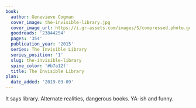 ```yaml
---
book:
  author: Genevieve Cogman
  cover_image: the-invisible-library.jpg
  cover_image_url: https://i.gr-assets.com/images/S/compressed.photo.goodreads.com/books/1435561809l/23844254._SY475_.jpg
  goodreads: '23844254'
  pages: '354'
  publication_year: '2015'
  series: The Invisible Library
  series_position: '1'
  slug: the-invisible-library
  spine_color: '#b7a12f'
  title: The Invisible Library
plan:
  date_added: '2019-03-09'
---
```


It says library. Alternate realities, dangerous books. YA-ish and funny.
